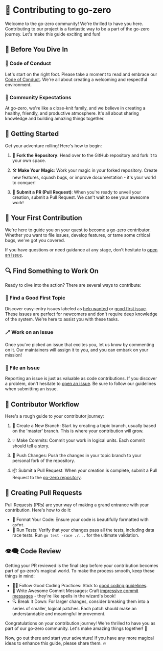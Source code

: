 # 🚀 Contributing to go-zero

Welcome to the go-zero community! We're thrilled to have you here. Contributing to our project is a fantastic way to be a part of the go-zero journey. Let's make this guide exciting and fun!

## 📜 Before You Dive In

### 🤝 Code of Conduct

Let's start on the right foot. Please take a moment to read and embrace our [Code of Conduct](/code-of-conduct.md). We're all about creating a welcoming and respectful environment.

### 🌟 Community Expectations

At go-zero, we're like a close-knit family, and we believe in creating a healthy, friendly, and productive atmosphere. It's all about sharing knowledge and building amazing things together.

## 🚀 Getting Started

Get your adventure rolling! Here's how to begin:

1. 🍴 **Fork the Repository**: Head over to the GitHub repository and fork it to your own space.

2. 🛠️ **Make Your Magic**: Work your magic in your forked repository. Create new features, squash bugs, or improve documentation - it's your world to conquer!

3. 🚀 **Submit a PR (Pull Request)**: When you're ready to unveil your creation, submit a Pull Request. We can't wait to see your awesome work!

## 🌟 Your First Contribution

We're here to guide you on your quest to become a go-zero contributor. Whether you want to file issues, develop features, or tame some critical bugs, we've got you covered.

If you have questions or need guidance at any stage, don't hesitate to [open an issue](https://github.com/shippomx/zard/issues/new/choose).

## 🔍 Find Something to Work On

Ready to dive into the action? There are several ways to contribute:

### 💼 Find a Good First Topic

Discover easy-entry issues labeled as [help wanted](https://github.com/shippomx/zard/issues?q=is%3Aopen+is%3Aissue+label%3A%22help+wanted%22) or [good first issue](https://github.com/shippomx/zard/issues?q=is%3Aopen+is%3Aissue+label%3A%22good+first+issue%22). These issues are perfect for newcomers and don't require deep knowledge of the system. We're here to assist you with these tasks.

### 🪄 Work on an Issue

Once you've picked an issue that excites you, let us know by commenting on it. Our maintainers will assign it to you, and you can embark on your mission!

### 📢 File an Issue

Reporting an issue is just as valuable as code contributions. If you discover a problem, don't hesitate to [open an issue](https://github.com/shippomx/zard/issues/new/choose). Be sure to follow our guidelines when submitting an issue.

## 🎯 Contributor Workflow

Here's a rough guide to your contributor journey:

1. 🌱 Create a New Branch: Start by creating a topic branch, usually based on the 'master' branch. This is where your contribution will grow.

2. 💡 Make Commits: Commit your work in logical units. Each commit should tell a story.

3. 🚀 Push Changes: Push the changes in your topic branch to your personal fork of the repository.

4. 📦 Submit a Pull Request: When your creation is complete, submit a Pull Request to the [go-zero repository](https://github.com/shippomx/zard).

## 🌠 Creating Pull Requests

Pull Requests (PRs) are your way of making a grand entrance with your contribution. Here's how to do it:

- 💼 Format Your Code: Ensure your code is beautifully formatted with `gofmt`.
- 🏃 Run Tests: Verify that your changes pass all the tests, including data race tests. Run `go test -race ./...` for the ultimate validation.

## 👁️‍🗨️ Code Review

Getting your PR reviewed is the final step before your contribution becomes part of go-zero's magical world. To make the process smooth, keep these things in mind:

- 🧙‍♀️ Follow Good Coding Practices: Stick to [good coding guidelines](https://github.com/golang/go/wiki/CodeReviewComments).
- 📝 Write Awesome Commit Messages: Craft [impressive commit messages](https://chris.beams.io/posts/git-commit/) - they're like spells in the wizard's book!
- 🔍 Break It Down: For larger changes, consider breaking them into a series of smaller, logical patches. Each patch should make an understandable and meaningful improvement.

Congratulations on your contribution journey! We're thrilled to have you as part of our go-zero community. Let's make amazing things together! 🌟

Now, go out there and start your adventure! If you have any more magical ideas to enhance this guide, please share them. 🔥